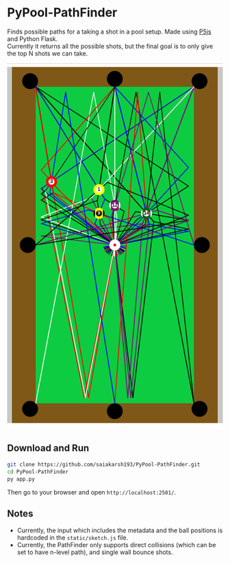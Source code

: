 # PyPool-PathFinder  
Finds possible paths for a taking a shot in a pool setup. Made using [P5js](https://p5js.org/) and Python Flask.  
Currently it returns all the possible shots, but the final goal is to only give the top N shots we can take.  

![pool_demo](./assets/screenshot.png)  

## Download and Run  
```bash
git clone https://github.com/saiakarsh193/PyPool-PathFinder.git
cd PyPool-PathFinder
py app.py
```  
Then go to your browser and open `http://localhost:2501/`.  

## Notes  
- Currently, the input which includes the metadata and the ball positions is hardcoded in the `static/sketch.js` file.  
- Currently, the PathFinder only supports direct collisions (which can be set to have n-level path), and single wall bounce shots.  